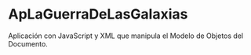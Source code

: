 # ApLaGuerraDeLasGalaxias
Aplicación con JavaScript y XML que manipula el Modelo de Objetos del Documento.
